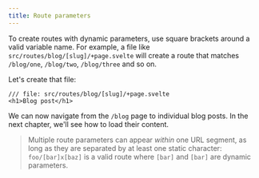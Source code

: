 ```yaml
---
title: Route parameters
---
```


To create routes with dynamic parameters, use square brackets around a valid variable name. For example, a file like `src/routes/blog/[slug]/+page.svelte` will create a route that matches `/blog/one`, `/blog/two`, `/blog/three` and so on.

Let's create that file:

```svelte
/// file: src/routes/blog/[slug]/+page.svelte
<h1>Blog post</h1>
```

We can now navigate from the `/blog` page to individual blog posts. In the next chapter, we'll see how to load their content.

> Multiple route parameters can appear _within_ one URL segment, as long as they are separated by at least one static character: `foo/[bar]x[baz]` is a valid route where `[bar]` and `[bar]` are dynamic parameters.
